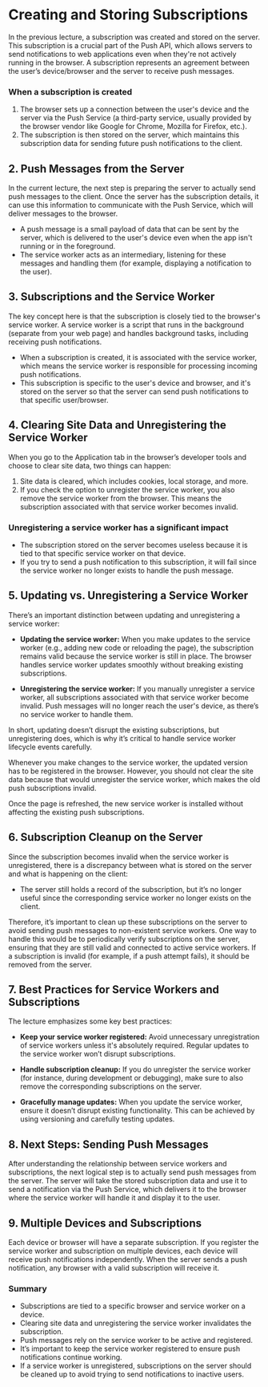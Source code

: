 # Creating and Storing Subscriptions

In the previous lecture, a subscription was created and stored on the server. This subscription is a crucial part of the Push API, which allows servers to send notifications to web applications even when they're not actively running in the browser. A subscription represents an agreement between the user’s device/browser and the server to receive push messages.

### When a subscription is created

1. The browser sets up a connection between the user's device and the server via the Push Service (a third-party service, usually provided by the browser vendor like Google for Chrome, Mozilla for Firefox, etc.).
2. The subscription is then stored on the server, which maintains this subscription data for sending future push notifications to the client.

## 2. Push Messages from the Server

In the current lecture, the next step is preparing the server to actually send push messages to the client. Once the server has the subscription details, it can use this information to communicate with the Push Service, which will deliver messages to the browser.

- A push message is a small payload of data that can be sent by the server, which is delivered to the user's device even when the app isn't running or in the foreground.
- The service worker acts as an intermediary, listening for these messages and handling them (for example, displaying a notification to the user).

## 3. Subscriptions and the Service Worker

The key concept here is that the subscription is closely tied to the browser's service worker. A service worker is a script that runs in the background (separate from your web page) and handles background tasks, including receiving push notifications.

- When a subscription is created, it is associated with the service worker, which means the service worker is responsible for processing incoming push notifications.
- This subscription is specific to the user's device and browser, and it's stored on the server so that the server can send push notifications to that specific user/browser.

## 4. Clearing Site Data and Unregistering the Service Worker

When you go to the Application tab in the browser’s developer tools and choose to clear site data, two things can happen:

1. Site data is cleared, which includes cookies, local storage, and more.
2. If you check the option to unregister the service worker, you also remove the service worker from the browser. This means the subscription associated with that service worker becomes invalid.

### Unregistering a service worker has a significant impact

- The subscription stored on the server becomes useless because it is tied to that specific service worker on that device.
- If you try to send a push notification to this subscription, it will fail since the service worker no longer exists to handle the push message.

## 5. Updating vs. Unregistering a Service Worker

There’s an important distinction between updating and unregistering a service worker:

- **Updating the service worker:** When you make updates to the service worker (e.g., adding new code or reloading the page), the subscription remains valid because the service worker is still in place. The browser handles service worker updates smoothly without breaking existing subscriptions.

- **Unregistering the service worker:** If you manually unregister a service worker, all subscriptions associated with that service worker become invalid. Push messages will no longer reach the user's device, as there’s no service worker to handle them.

In short, updating doesn’t disrupt the existing subscriptions, but unregistering does, which is why it’s critical to handle service worker lifecycle events carefully.

Whenever you make changes to the service worker, the updated version has to be registered in the browser. However, you should not clear the site data because that would unregister the service worker, which makes the old push subscriptions invalid.

Once the page is refreshed, the new service worker is installed without affecting the existing push subscriptions.

## 6. Subscription Cleanup on the Server

Since the subscription becomes invalid when the service worker is unregistered, there is a discrepancy between what is stored on the server and what is happening on the client:

- The server still holds a record of the subscription, but it’s no longer useful since the corresponding service worker no longer exists on the client.

Therefore, it’s important to clean up these subscriptions on the server to avoid sending push messages to non-existent service workers. One way to handle this would be to periodically verify subscriptions on the server, ensuring that they are still valid and connected to active service workers. If a subscription is invalid (for example, if a push attempt fails), it should be removed from the server.

## 7. Best Practices for Service Workers and Subscriptions

The lecture emphasizes some key best practices:

- **Keep your service worker registered:** Avoid unnecessary unregistration of service workers unless it's absolutely required. Regular updates to the service worker won’t disrupt subscriptions.

- **Handle subscription cleanup:** If you do unregister the service worker (for instance, during development or debugging), make sure to also remove the corresponding subscriptions on the server.

- **Gracefully manage updates:** When you update the service worker, ensure it doesn’t disrupt existing functionality. This can be achieved by using versioning and carefully testing updates.

## 8. Next Steps: Sending Push Messages

After understanding the relationship between service workers and subscriptions, the next logical step is to actually send push messages from the server. The server will take the stored subscription data and use it to send a notification via the Push Service, which delivers it to the browser where the service worker will handle it and display it to the user.

## 9. Multiple Devices and Subscriptions

Each device or browser will have a separate subscription. If you register the service worker and subscription on multiple devices, each device will receive push notifications independently. When the server sends a push notification, any browser with a valid subscription will receive it.

### Summary

- Subscriptions are tied to a specific browser and service worker on a device.
- Clearing site data and unregistering the service worker invalidates the subscription.
- Push messages rely on the service worker to be active and registered.
- It’s important to keep the service worker registered to ensure push notifications continue working.
- If a service worker is unregistered, subscriptions on the server should be cleaned up to avoid trying to send notifications to inactive users.
